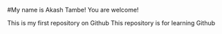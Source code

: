 #My name is Akash Tambe! You are welcome!

This is my first repository on Github
This repository is for learning Github
